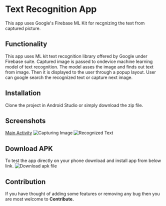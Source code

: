 # Text Recognition App
This app uses Google's Firebase ML Kit for recgnizing the text from captured picture.

## Functionality
This app uses ML kit text recognition library offered by Google under Firebase suite.
Captured image is passed to ondevice machine learning model of text recognition. The model asses the image and finds out text from image.
Then it is displayed to the user through a popup layout. User can google search the recognized text or capture next image.

## Installation
Clone the project in Android Studio or simply download the zip file.

## Screenshots
[Main Activity](https://i.postimg.cc/8zxBnZzX/1.jpg) ![Capturing Image](https://i.postimg.cc/xC2G9qHK/2.jpg) ![Recognized Text](https://i.postimg.cc/25vFpnqk/3.jpg)

## Download APK
To test the app directly on your phone download and install app from below link.
![Download apk file](https://drive.google.com/file/d/1hTTv3gY4mcIIu_cr0p8P5bUW8HhWBmKd/view?usp=sharing)

## Contribution
If you have thought of adding some features or removing any bug then you are most welcome to **Contribute.**
